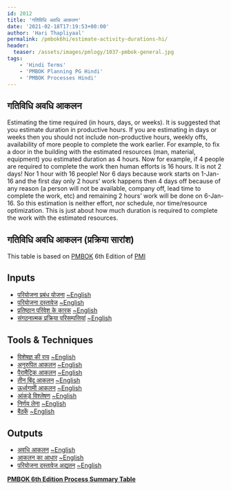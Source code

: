 ```yaml
---
id: 2012   
title: 'गतिविधि अवधि आकलन'
date: '2021-02-18T17:19:53+00:00'
author: 'Hari Thapliyaal'
permalink: /pmbok6hi/estimate-activity-durations-hi/
header:
  teaser: /assets/images/pmlogy/1037-pmbok-general.jpg
tags:
    - 'Hindi Terms'
    - 'PMBOK Planning PG Hindi'
    - 'PMBOK Processes Hindi'
---
```


## गतिविधि अवधि आकलन

Estimating the time required (in hours, days, or weeks). It is suggested that you estimate duration in productive hours. If you are estimating in days or weeks then you should not include non-productive hours, weekly offs, availability of more people to complete the work earlier. For example, to fix a door in the building with the estimated resources (man, material, equipment) you estimated duration as 4 hours. Now for example, if 4 people are required to complete the work then human efforts is 16 hours. It is not 2 days! Nor 1 hour with 16 people! Nor 6 days because work starts on 1-Jan-16 and the first day only 2 hours’ work happens then 4 days off because of any reason (a person will not be available, company off, lead time to complete the work, etc) and remaining 2 hours’ work will be done on 6-Jan-16. So this estimation is neither effort, nor schedule, nor time/resource optimization. This is just about how much duration is required to complete the work with the estimated resources.

## गतिविधि अवधि आकलन (प्रक्रिया सारांश)

This table is based on [PMBOK](https://www.pmi.org/pmbok-guide-standards) 6th Edition of [PMI](https://www.pmi.org)

## Inputs

- [परियोजना प्रबंध योजना](/pmbok6hi/project-management-plan-hi) [~English](/pmbok6/Project-Management-Plan)
- [परियोजना दस्तावेज](/pmbok6hi/project-documents-hi) [~English](/pmbok6/Project-Documents)
- [प्रतिष्ठान परिवेश के कारक](/pmbok6hi/enterprise-environmental-factors-hi) [~English](/pmbok6/Enterprise-Environmental-Factors)
- [संगठनात्मक प्रक्रिया परिसम्पत्तियां](/pmbok6hi/organizational-process-assets-hi) [~English](/pmbok6/Organizational-Process-Assets)

## Tools &amp; Techniques

- [विशेषज्ञ की राय](/pmbok6hi/expert-judgement-hi) [~English](/pmbok6/Expert-Judgement)
- [अनुरुपित आकलन](/pmbok6hi/analogous-estimating-hi) [~English](/pmbok6/Analogous-Estimating)
- [पैरामैट्रिक आकलन](/pmbok6hi/parametric-estimating-hi) [~English](/pmbok6/Parametric-Estimating)
- [तीन बिंदू आकलन](/pmbok6hi/three-point-estimating-hi) [~English](/pmbok6/Three-Point-Estimating)
- [ऊर्ध्वगामी आकलन](/pmbok6hi/bottom-up-estimating-hi) [~English](/pmbok6/Bottom-Up-Estimating)
- [आंकड़े विश्लेषण](/pmbok6hi/data-analysis-hi) [~English](/pmbok6/Data-Analysis)
- [निर्णय लेना](/pmbok6hi/decision-making-hi) [~English](/pmbok6/Decision-Making)
- [बैठकें](/pmbok6hi/meetings-hi) [~English](/pmbok6/Meetings)

## Outputs

- [अवधि आकलन](/pmbok6hi/duration-estimates-hi) [~English](/pmbok6/Duration-Estimates)
- [आकलन का आधार](/pmbok6hi/basis-of-estimates-hi) [~English](/pmbok6/Basis-Of-Estimates)
- [परियोजना दस्तावेज अद्यतन](/pmbok6hi/project-documents-updates-hi) [~English](/pmbok6/Project-Documents-Updates)

**[PMBOK 6th Edition Process Summary Table](process-groups-and-processes-in-pmbok6/)**

